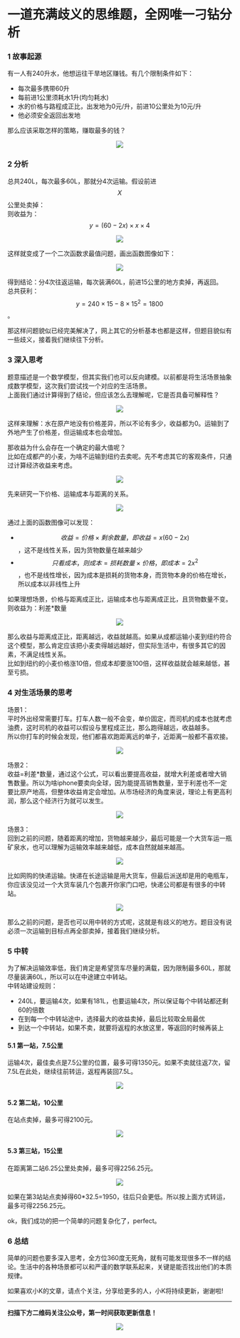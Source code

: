 # 一道充满歧义的思维题，全网唯一刁钻分析

### 1 故事起源
有一人有240升水，他想运往干旱地区赚钱。有几个限制条件如下：  
* 每次最多携带60升
* 每前进1公里须耗水1升(均匀耗水)
* 水的价格与路程成正比，出发地为0元/升，前进10公里处为10元/升
* 他必须安全返回出发地

那么应该采取怎样的策略，赚取最多的钱？
<div align=center><img src="img-运水/p-1-1.jpg" style="max-height: 300px;"></div>

### 2 分析
总共240L，每次最多60L，那就分4次运输。假设前进$$X$$公里处卖掉：  
则收益为：$$y=(60-2x)\times x \times 4$$
<div align=center><img src="img-运水/p-2-1.jpg" style="max-height: 300px;"></div>

这样就变成了一个二次函数求最值问题，画出函数图像如下：
<div align=center><img src="img-运水/p-2-2.jpg" style="max-height: 300px;"></div>

得到结论：分4次往返运输，每次装满60L，前进15公里的地方卖掉，再返回。  
总共获利：$$y=240 \times 15-8\times 15^2=1800$$。  

那这样问题貌似已经完美解决了，网上其它的分析基本也都是这样，但题目貌似有一些歧义，接着我们继续往下分析。

### 3 深入思考
题意描述是一个数学模型，但其实我们也可以反向建模。以前都是将生活场景抽象成数学模型，这次我们尝试找一个对应的生活场景。  
上面我们通过计算得到了结论，但应该怎么去理解呢，它是否具备可解释性？

<div align=center><img src="img-运水/p-3-1.jpg" style="max-height: 300px;"></div>

这样来理解：水在原产地没有价格差异，所以不论有多少，收益都为0。运输到了外地产生了价格差，但运输成本也会增加。 

那收益为什么会存在一个确定的最大值呢？  
比如在成都产的小麦，为啥不运输到纽约去卖呢。先不考虑其它的客观条件，只通过计算经济收益来考虑。
<div align=center><img src="img-运水/p-3-2.jpg" style="max-height: 300px;"></div>

先来研究一下价格、运输成本与距离的关系。
<div align=center><img src="img-运水/p-3-3.jpg" style="max-height: 300px;"></div>

通过上面的函数图像可以发现：  
* $$收益=价格\times 剩余数量，即收益=x(60-2x)$$，这不是线性关系，因为货物数量在越来越少
* $$只看成本，则成本=损耗数量\times 价格，即成本=2x^2$$，也不是线性增长，因为成本是损耗的货物本身，而货物本身的价格在增长，所以成本以非线性上升

如果理想场景，价格与距离成正比，运输成本也与距离成正比，且货物数量不变。  
则收益为：利差*数量
<div align=center><img src="img-运水/p-3-4.jpg" style="max-height: 300px;"></div>

那么收益与距离成正比，距离越远，收益就越高。如果从成都运输小麦到纽约符合这个模型，那么肯定应该把小麦卖得越远越好，但实际生活中，有很多其它的因素，不满足线性关系。  
比如到纽约的小麦价格涨10倍，但成本却要涨100倍，这样收益就会越来越低，甚至亏损。  


### 4 对生活场景的思考
场景1：  
平时外出经常需要打车。打车人数一般不会变，单价固定，而司机的成本也就考虑油费，这时司机的收益可以假设与里程成正比，那么跑得越远，收益越多。  
所以你打车的时候会发现，他们都喜欢跑距离远的单子，近距离一般都不喜欢接。
<div align=center><img src="img-运水/p-4-1.jpg" style="max-height: 300px;"></div>

场景2：  
收益=利差*数量，通过这个公式，可以看出要提高收益，就增大利差或者增大销售数量。所以为啥iphone要卖向全球，因为能提高销售数量，至于利差也不一定要比原产地高，但整体收益肯定会增加。从市场经济的角度来说，理论上有更高利润，那么这个经济行为就可以发生。
<div align=center><img src="img-运水/p-4-2.jpg" style="max-height: 300px;"></div>

场景3：  
回到之前的问题，随着距离的增加，货物越来越少，最后可能是一个大货车运一瓶矿泉水，也可以理解为运输效率越来越低，成本自然就越来越高。
<div align=center><img src="img-运水/p-4-3.jpg" style="max-height: 300px;"></div>

比如网购的快递运输。快递在长途运输是用大货车，但最后派送却是用的电瓶车，你应该没见过一个大货车装几个包裹开你家门口吧，快递公司都是有很多的中转站。
<div align=center><img src="img-运水/p-4-4.jpg" style="max-height: 300px;"></div>

那么之前的问题，是否也可以用中转的方式呢，这就是有歧义的地方。题目没有说必须一次运输到目标点再全部卖掉，接着我们继续分析。

### 5 中转
为了解决运输效率低，我们肯定是希望货车尽量的满载，因为限制最多60L，那就尽量装满60L，所以可以在中途建立中转站。  
中转站建设规则：
* 240L，要运输4次，如果有181L，也要运输4次，所以保证每个中转站都还剩60的倍数
* 在到每一个中转站途中，选择最大的收益卖掉，最后比较取全局最优
* 到达一个中转站，如果不卖，就要将返程的水放这里，等返回的时候再装上

#### 5.1 第一站，7.5公里
运输4次，最佳卖点是7.5公里的位置，最多可得1350元。如果不卖就往返7次，留7.5L在此处，继续往前转运，返程再装回7.5L。
<div align=center><img src="img-运水/p-5-1.jpg" style="max-height: 300px;"></div>

#### 5.2 第二站，10公里
在站点卖掉，最多可得2100元。
<div align=center><img src="img-运水/p-5-2.jpg" style="max-height: 300px;"></div>

#### 5.3 第三站，15公里
在距离第二站6.25公里处卖掉，最多可得2256.25元。
<div align=center><img src="img-运水/p-5-3.jpg" style="max-height: 300px;"></div>

如果在第3站站点卖掉得60*32.5=1950，往后只会更低。所以按上面方式转运，最多可得2256.25元。  

ok，我们成功的把一个简单的问题复杂化了，perfect。

### 6 总结
简单的问题也要多深入思考，全方位360度无死角，就有可能发现很多不一样的结论。生活中的各种场景都可以和严谨的数学联系起来，关键是能否找出他们的本质规律。



如果喜欢小K的文章，请点个关注，分享给更多的人，小K将持续更新，谢谢啦!  

---
**扫描下方二维码关注公众号，第一时间获取更新信息！**  
<div align=center><img src="../../../qrcode.gif" style="max-height: 300px;"></div>  